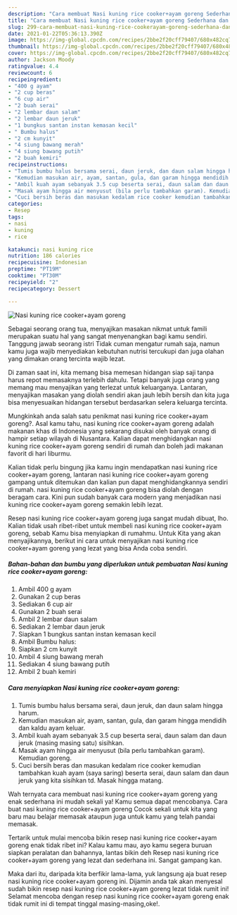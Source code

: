 ```yaml
---
description: "Cara membuat Nasi kuning rice cooker+ayam goreng Sederhana dan Mudah Dibuat"
title: "Cara membuat Nasi kuning rice cooker+ayam goreng Sederhana dan Mudah Dibuat"
slug: 299-cara-membuat-nasi-kuning-rice-cookerayam-goreng-sederhana-dan-mudah-dibuat
date: 2021-01-22T05:36:13.390Z
image: https://img-global.cpcdn.com/recipes/2bbe2f20cff79407/680x482cq70/nasi-kuning-rice-cookerayam-goreng-foto-resep-utama.jpg
thumbnail: https://img-global.cpcdn.com/recipes/2bbe2f20cff79407/680x482cq70/nasi-kuning-rice-cookerayam-goreng-foto-resep-utama.jpg
cover: https://img-global.cpcdn.com/recipes/2bbe2f20cff79407/680x482cq70/nasi-kuning-rice-cookerayam-goreng-foto-resep-utama.jpg
author: Jackson Moody
ratingvalue: 4.4
reviewcount: 6
recipeingredient:
- "400 g ayam"
- "2 cup beras"
- "6 cup air"
- "2 buah serai"
- "2 lembar daun salam"
- "2 lembar daun jeruk"
- "1 bungkus santan instan kemasan kecil"
- " Bumbu halus"
- "2 cm kunyit"
- "4 siung bawang merah"
- "4 siung bawang putih"
- "2 buah kemiri"
recipeinstructions:
- "Tumis bumbu halus bersama serai, daun jeruk, dan daun salam hingga harum."
- "Kemudian masukan air, ayam, santan, gula, dan garam hingga mendidih dan kaldu ayam keluar."
- "Ambil kuah ayam sebanyak 3.5 cup beserta serai, daun salam dan daun jeruk (masing masing satu) sisihkan."
- "Masak ayam hingga air menyusut (bila perlu tambahkan garam). Kemudian goreng."
- "Cuci bersih beras dan masukan kedalam rice cooker kemudian tambahkan kuah ayam (saya saring) beserta serai, daun salam dan daun jeruk yang kita sisihkan td. Masak hingga matang."
categories:
- Resep
tags:
- nasi
- kuning
- rice

katakunci: nasi kuning rice 
nutrition: 186 calories
recipecuisine: Indonesian
preptime: "PT19M"
cooktime: "PT30M"
recipeyield: "2"
recipecategory: Dessert

---
```



![Nasi kuning rice cooker+ayam goreng](https://img-global.cpcdn.com/recipes/2bbe2f20cff79407/680x482cq70/nasi-kuning-rice-cookerayam-goreng-foto-resep-utama.jpg)

Sebagai seorang orang tua, menyajikan masakan nikmat untuk famili merupakan suatu hal yang sangat menyenangkan bagi kamu sendiri. Tanggung jawab seorang istri Tidak cuman mengatur rumah saja, namun kamu juga wajib menyediakan kebutuhan nutrisi tercukupi dan juga olahan yang dimakan orang tercinta wajib lezat.

Di zaman  saat ini, kita memang bisa memesan hidangan siap saji tanpa harus repot memasaknya terlebih dahulu. Tetapi banyak juga orang yang memang mau menyajikan yang terlezat untuk keluarganya. Lantaran, menyajikan masakan yang diolah sendiri akan jauh lebih bersih dan kita juga bisa menyesuaikan hidangan tersebut berdasarkan selera keluarga tercinta. 



Mungkinkah anda salah satu penikmat nasi kuning rice cooker+ayam goreng?. Asal kamu tahu, nasi kuning rice cooker+ayam goreng adalah makanan khas di Indonesia yang sekarang disukai oleh banyak orang di hampir setiap wilayah di Nusantara. Kalian dapat menghidangkan nasi kuning rice cooker+ayam goreng sendiri di rumah dan boleh jadi makanan favorit di hari liburmu.

Kalian tidak perlu bingung jika kamu ingin mendapatkan nasi kuning rice cooker+ayam goreng, lantaran nasi kuning rice cooker+ayam goreng gampang untuk ditemukan dan kalian pun dapat menghidangkannya sendiri di rumah. nasi kuning rice cooker+ayam goreng bisa diolah dengan beragam cara. Kini pun sudah banyak cara modern yang menjadikan nasi kuning rice cooker+ayam goreng semakin lebih lezat.

Resep nasi kuning rice cooker+ayam goreng juga sangat mudah dibuat, lho. Kalian tidak usah ribet-ribet untuk membeli nasi kuning rice cooker+ayam goreng, sebab Kamu bisa menyiapkan di rumahmu. Untuk Kita yang akan menyajikannya, berikut ini cara untuk menyajikan nasi kuning rice cooker+ayam goreng yang lezat yang bisa Anda coba sendiri.

<!--inarticleads1-->

##### Bahan-bahan dan bumbu yang diperlukan untuk pembuatan Nasi kuning rice cooker+ayam goreng:

1. Ambil 400 g ayam
1. Gunakan 2 cup beras
1. Sediakan 6 cup air
1. Gunakan 2 buah serai
1. Ambil 2 lembar daun salam
1. Sediakan 2 lembar daun jeruk
1. Siapkan 1 bungkus santan instan kemasan kecil
1. Ambil  Bumbu halus:
1. Siapkan 2 cm kunyit
1. Ambil 4 siung bawang merah
1. Sediakan 4 siung bawang putih
1. Ambil 2 buah kemiri




<!--inarticleads2-->

##### Cara menyiapkan Nasi kuning rice cooker+ayam goreng:

1. Tumis bumbu halus bersama serai, daun jeruk, dan daun salam hingga harum.
1. Kemudian masukan air, ayam, santan, gula, dan garam hingga mendidih dan kaldu ayam keluar.
1. Ambil kuah ayam sebanyak 3.5 cup beserta serai, daun salam dan daun jeruk (masing masing satu) sisihkan.
1. Masak ayam hingga air menyusut (bila perlu tambahkan garam). Kemudian goreng.
1. Cuci bersih beras dan masukan kedalam rice cooker kemudian tambahkan kuah ayam (saya saring) beserta serai, daun salam dan daun jeruk yang kita sisihkan td. Masak hingga matang.




Wah ternyata cara membuat nasi kuning rice cooker+ayam goreng yang enak sederhana ini mudah sekali ya! Kamu semua dapat mencobanya. Cara buat nasi kuning rice cooker+ayam goreng Cocok sekali untuk kita yang baru mau belajar memasak ataupun juga untuk kamu yang telah pandai memasak.

Tertarik untuk mulai mencoba bikin resep nasi kuning rice cooker+ayam goreng enak tidak ribet ini? Kalau kamu mau, ayo kamu segera buruan siapkan peralatan dan bahannya, lantas bikin deh Resep nasi kuning rice cooker+ayam goreng yang lezat dan sederhana ini. Sangat gampang kan. 

Maka dari itu, daripada kita berfikir lama-lama, yuk langsung aja buat resep nasi kuning rice cooker+ayam goreng ini. Dijamin anda tak akan menyesal sudah bikin resep nasi kuning rice cooker+ayam goreng lezat tidak rumit ini! Selamat mencoba dengan resep nasi kuning rice cooker+ayam goreng enak tidak rumit ini di tempat tinggal masing-masing,oke!.

